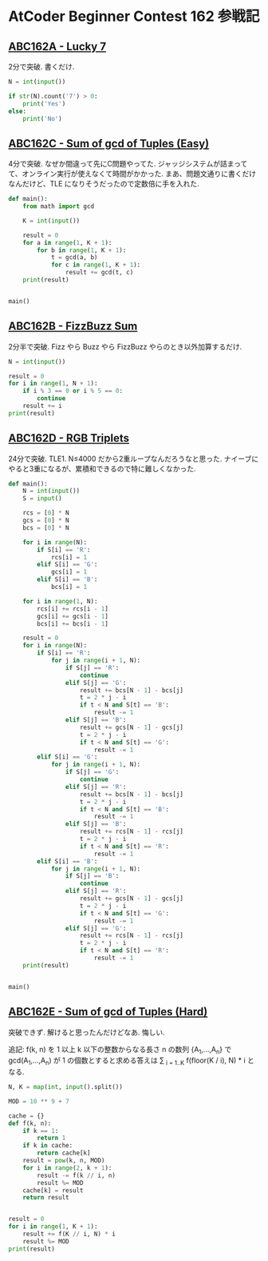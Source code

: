 # AtCoder Beginner Contest 162 参戦記

## [ABC162A - Lucky 7](https://atcoder.jp/contests/abc162/tasks/abc162_a)

2分で突破. 書くだけ.

```python
N = int(input())

if str(N).count('7') > 0:
    print('Yes')
else:
    print('No')
```

## [ABC162C - Sum of gcd of Tuples (Easy)](https://atcoder.jp/contests/abc162/tasks/abc162_c)

4分で突破. なぜか間違って先にC問題やってた. ジャッジシステムが詰まってて、オンライン実行が使えなくて時間がかかった. まあ、問題文通りに書くだけなんだけど、TLE になりそうだったので定数倍に手を入れた.

```python
def main():
    from math import gcd

    K = int(input())

    result = 0
    for a in range(1, K + 1):
        for b in range(1, K + 1):
            t = gcd(a, b)
            for c in range(1, K + 1):
                result += gcd(t, c)
    print(result)


main()
```

## [ABC162B - FizzBuzz Sum](https://atcoder.jp/contests/abc162/tasks/abc162_b)

2分半で突破. Fizz やら Buzz やら FizzBuzz やらのとき以外加算するだけ.

```python
N = int(input())

result = 0
for i in range(1, N + 1):
    if i % 3 == 0 or i % 5 == 0:
        continue
    result += i
print(result)
```

## [ABC162D - RGB Triplets](https://atcoder.jp/contests/abc162/tasks/abc162_d)

24分で突破. TLE1. N≤4000 だから2重ループなんだろうなと思った. ナイーブにやると3重になるが、累積和できるので特に難しくなかった.

```python
def main():
    N = int(input())
    S = input()

    rcs = [0] * N
    gcs = [0] * N
    bcs = [0] * N

    for i in range(N):
        if S[i] == 'R':
            rcs[i] = 1
        elif S[i] == 'G':
            gcs[i] = 1
        elif S[i] == 'B':
            bcs[i] = 1

    for i in range(1, N):
        rcs[i] += rcs[i - 1]
        gcs[i] += gcs[i - 1]
        bcs[i] += bcs[i - 1]

    result = 0
    for i in range(N):
        if S[i] == 'R':
            for j in range(i + 1, N):
                if S[j] == 'R':
                    continue
                elif S[j] == 'G':
                    result += bcs[N - 1] - bcs[j]
                    t = 2 * j - i
                    if t < N and S[t] == 'B':
                        result -= 1
                elif S[j] == 'B':
                    result += gcs[N - 1] - gcs[j]
                    t = 2 * j - i
                    if t < N and S[t] == 'G':
                        result -= 1
        elif S[i] == 'G':
            for j in range(i + 1, N):
                if S[j] == 'G':
                    continue
                elif S[j] == 'R':
                    result += bcs[N - 1] - bcs[j]
                    t = 2 * j - i
                    if t < N and S[t] == 'B':
                        result -= 1
                elif S[j] == 'B':
                    result += rcs[N - 1] - rcs[j]
                    t = 2 * j - i
                    if t < N and S[t] == 'R':
                        result -= 1
        elif S[i] == 'B':
            for j in range(i + 1, N):
                if S[j] == 'B':
                    continue
                elif S[j] == 'R':
                    result += gcs[N - 1] - gcs[j]
                    t = 2 * j - i
                    if t < N and S[t] == 'G':
                        result -= 1
                elif S[j] == 'G':
                    result += rcs[N - 1] - rcs[j]
                    t = 2 * j - i
                    if t < N and S[t] == 'R':
                        result -= 1
    print(result)


main()
```

## [ABC162E - Sum of gcd of Tuples (Hard)](https://atcoder.jp/contests/abc162/tasks/abc162_e)

突破できず. 解けると思ったんだけどなあ. 悔しい.

追記: f(k, n) を 1 以上 k 以下の整数からなる長さ n の数列 {A<sub>1</sub>,...,A<sub>n</sub>} で gcd(A<sub>1</sub>,...,A<sub>n</sub>) が 1 の個数とすると求める答えは ∑ <sub>i = 1..K</sub> f(floor(K / i), N) * i となる.

```python
N, K = map(int, input().split())

MOD = 10 ** 9 + 7

cache = {}
def f(k, n):
    if k == 1:
        return 1
    if k in cache:
        return cache[k]
    result = pow(k, n, MOD)
    for i in range(2, k + 1):
        result -= f(k // i, n)
        result %= MOD
    cache[k] = result
    return result


result = 0
for i in range(1, K + 1):
    result += f(K // i, N) * i
    result %= MOD
print(result)
```
